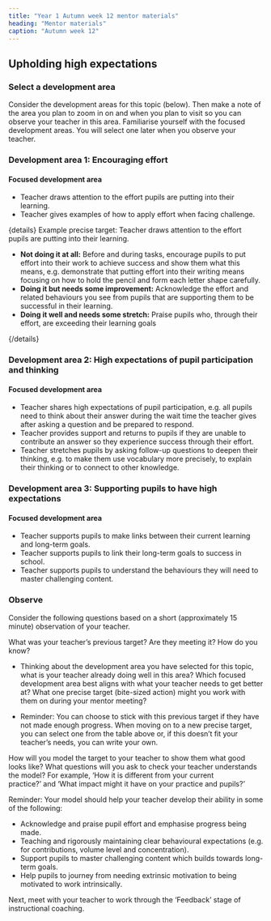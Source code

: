 ```yaml
---
title: "Year 1 Autumn week 12 mentor materials"
heading: "Mentor materials"
caption: "Autumn week 12"
---
```


## Upholding high expectations

### Select a development area

Consider the development areas for this topic (below). Then make a note of the area you plan to zoom in on and when you plan to visit so you can observe your teacher in this area. Familiarise yourself with the focused development areas. You will select one later when you observe your teacher.

### Development area 1: Encouraging effort

#### Focused development area

- Teacher draws attention to the effort pupils are putting into their learning.
- Teacher gives examples of how to apply effort when facing challenge.

{details}
Example precise target: Teacher draws attention to the effort pupils are putting into their learning.

- **Not doing it at all:** Before and during tasks, encourage pupils to put effort into their work to achieve success and show them what this means, e.g. demonstrate that putting effort into their writing means focusing on how to hold the pencil and form each letter shape carefully. </li>
- **Doing it but needs some improvement:** Acknowledge the effort and related behaviours you see from pupils that are supporting them to be successful in their learning.</li>
- **Doing it well and needs some stretch:** Praise pupils who, through their effort, are exceeding their learning goals

{/details}

### Development area 2: High expectations of pupil participation and thinking

#### Focused development area

- Teacher shares high expectations of pupil participation, e.g. all pupils need to think about their answer during the wait time the teacher gives after asking a question and be prepared to respond.
- Teacher provides support and returns to pupils if they are unable to contribute an answer so they experience success through their effort.
- Teacher stretches pupils by asking follow-up questions to deepen their thinking, e.g. to make them use vocabulary more precisely, to explain their thinking or to connect to other knowledge.

### Development area 3: Supporting pupils to have high expectations

#### Focused development area

- Teacher supports pupils to make links between their current learning and long-term goals.
- Teacher supports pupils to link their long-term goals to success in school.
- Teacher supports pupils to understand the behaviours they will need to master challenging content.

### Observe

Consider the following questions based on a short (approximately 15 minute) observation of your teacher.

What was your teacher’s previous target? Are they meeting it? How do you know?

- Thinking about the development area you have selected for this topic, what is your teacher already doing well in this area? Which focused development area best aligns with what your teacher needs to get better at? What one precise target (bite-sized action) might you work with them on during your mentor meeting?

- Reminder: You can choose to stick with this previous target if they have not made enough progress. When moving on to a new precise target, you can select one from the table above or, if this doesn’t fit your teacher’s needs, you can write your own.

How will you model the target to your teacher to show them what good looks like? What questions will you ask to check your teacher understands the model? For example, ‘How it is different from your current practice?’ and ‘What impact might it have on your practice and pupils?’

Reminder: Your model should help your teacher develop their ability in some of the following:

- Acknowledge and praise pupil effort and emphasise progress being made.
- Teaching and rigorously maintaining clear behavioural expectations (e.g. for contributions, volume level and concentration).
- Support pupils to master challenging content which builds towards long-term goals.
- Help pupils to journey from needing extrinsic motivation to being motivated to work intrinsically.

Next, meet with your teacher to work through the ‘Feedback’ stage of instructional coaching.
